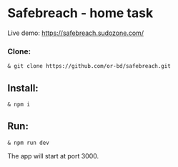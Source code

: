 # Safebreach - home task

Live demo: https://safebreach.sudozone.com/

### Clone:

```
& git clone https://github.com/or-bd/safebreach.git
```

## Install:

```
& npm i 
```

## Run:

```
& npm run dev
```

The app will start at port 3000.
